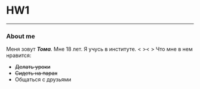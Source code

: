 # HW1
***
### About me
Меня зовут **_Тома_**. Мне 18 лет. Я учусь в институте. < >< >
Что мне в нем нравится: 
* ~~Делать уроки~~
* ~~Сидеть на парах~~
* Общаться с друзьями

